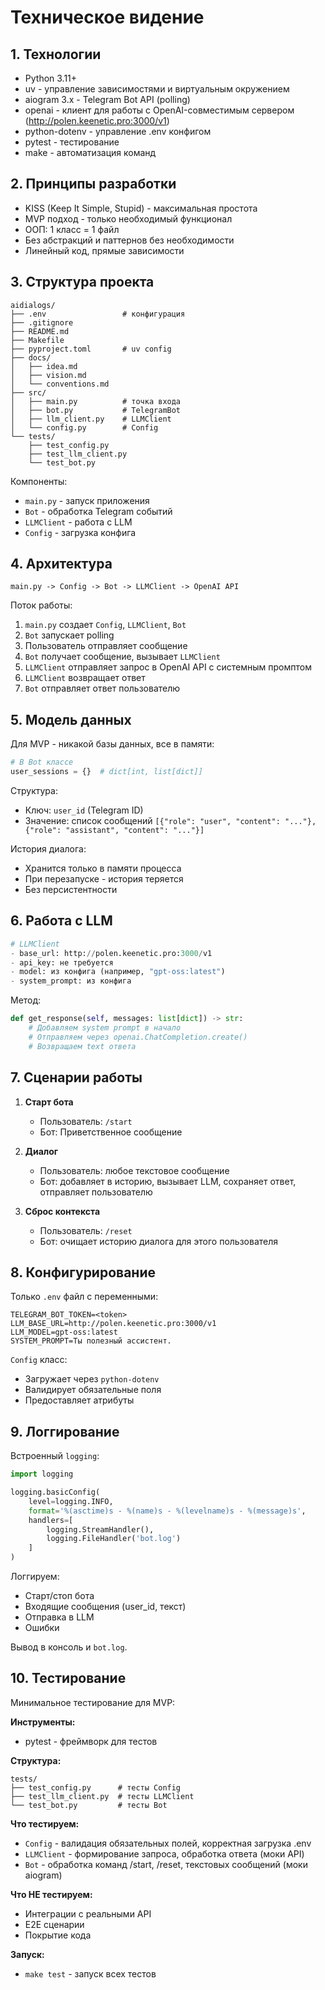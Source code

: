 # Техническое видение

## 1. Технологии

- Python 3.11+
- uv - управление зависимостями и виртуальным окружением
- aiogram 3.x - Telegram Bot API (polling)
- openai - клиент для работы с OpenAI-совместимым сервером (http://polen.keenetic.pro:3000/v1)
- python-dotenv - управление .env конфигом
- pytest - тестирование
- make - автоматизация команд

## 2. Принципы разработки

- KISS (Keep It Simple, Stupid) - максимальная простота
- MVP подход - только необходимый функционал
- ООП: 1 класс = 1 файл
- Без абстракций и паттернов без необходимости
- Линейный код, прямые зависимости

## 3. Структура проекта

```
aidialogs/
├── .env                 # конфигурация
├── .gitignore
├── README.md
├── Makefile
├── pyproject.toml       # uv config
├── docs/
│   ├── idea.md
│   ├── vision.md
│   └── conventions.md
├── src/
│   ├── main.py          # точка входа
│   ├── bot.py           # TelegramBot
│   ├── llm_client.py    # LLMClient
│   └── config.py        # Config
└── tests/
    ├── test_config.py
    ├── test_llm_client.py
    └── test_bot.py
```

Компоненты:
- `main.py` - запуск приложения
- `Bot` - обработка Telegram событий
- `LLMClient` - работа с LLM
- `Config` - загрузка конфига

## 4. Архитектура

```
main.py -> Config -> Bot -> LLMClient -> OpenAI API
```

Поток работы:
1. `main.py` создает `Config`, `LLMClient`, `Bot`
2. `Bot` запускает polling
3. Пользователь отправляет сообщение
4. `Bot` получает сообщение, вызывает `LLMClient`
5. `LLMClient` отправляет запрос в OpenAI API с системным промптом
6. `LLMClient` возвращает ответ
7. `Bot` отправляет ответ пользователю

## 5. Модель данных

Для MVP - никакой базы данных, все в памяти:

```python
# В Bot классе
user_sessions = {}  # dict[int, list[dict]]
```

Структура:
- Ключ: `user_id` (Telegram ID)
- Значение: список сообщений `[{"role": "user", "content": "..."}, {"role": "assistant", "content": "..."}]`

История диалога:
- Хранится только в памяти процесса
- При перезапуске - история теряется
- Без персистентности

## 6. Работа с LLM

```python
# LLMClient
- base_url: http://polen.keenetic.pro:3000/v1
- api_key: не требуется
- model: из конфига (например, "gpt-oss:latest")
- system_prompt: из конфига
```

Метод:
```python
def get_response(self, messages: list[dict]) -> str:
    # Добавляем system prompt в начало
    # Отправляем через openai.ChatCompletion.create()
    # Возвращаем text ответа
```

## 7. Сценарии работы

1. **Старт бота**
   - Пользователь: `/start`
   - Бот: Приветственное сообщение

2. **Диалог**
   - Пользователь: любое текстовое сообщение
   - Бот: добавляет в историю, вызывает LLM, сохраняет ответ, отправляет пользователю

3. **Сброс контекста**
   - Пользователь: `/reset`
   - Бот: очищает историю диалога для этого пользователя

## 8. Конфигурирование

Только `.env` файл с переменными:

```env
TELEGRAM_BOT_TOKEN=<token>
LLM_BASE_URL=http://polen.keenetic.pro:3000/v1
LLM_MODEL=gpt-oss:latest
SYSTEM_PROMPT=Ты полезный ассистент.
```

`Config` класс:
- Загружает через `python-dotenv`
- Валидирует обязательные поля
- Предоставляет атрибуты

## 9. Логгирование

Встроенный `logging`:

```python
import logging

logging.basicConfig(
    level=logging.INFO,
    format='%(asctime)s - %(name)s - %(levelname)s - %(message)s',
    handlers=[
        logging.StreamHandler(),
        logging.FileHandler('bot.log')
    ]
)
```

Логгируем:
- Старт/стоп бота
- Входящие сообщения (user_id, текст)
- Отправка в LLM
- Ошибки

Вывод в консоль и `bot.log`.

## 10. Тестирование

Минимальное тестирование для MVP:

**Инструменты:**
- pytest - фреймворк для тестов

**Структура:**
```
tests/
├── test_config.py      # тесты Config
├── test_llm_client.py  # тесты LLMClient
└── test_bot.py         # тесты Bot
```

**Что тестируем:**
- `Config` - валидация обязательных полей, корректная загрузка .env
- `LLMClient` - формирование запроса, обработка ответа (моки API)
- `Bot` - обработка команд /start, /reset, текстовых сообщений (моки aiogram)

**Что НЕ тестируем:**
- Интеграции с реальными API
- E2E сценарии
- Покрытие кода

**Запуск:**
- `make test` - запуск всех тестов

